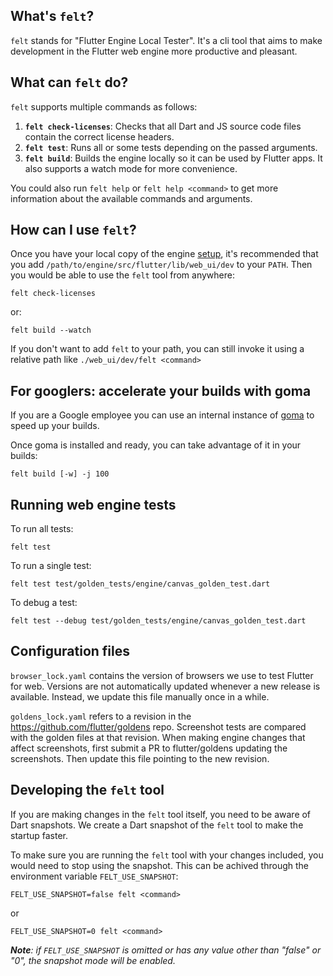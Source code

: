 ## What's `felt`?
`felt` stands for "Flutter Engine Local Tester". It's a cli tool that aims to make development in the Flutter web engine more productive and pleasant.

## What can `felt` do?
`felt` supports multiple commands as follows:

1. **`felt check-licenses`**: Checks that all Dart and JS source code files contain the correct license headers.
2. **`felt test`**: Runs all or some tests depending on the passed arguments.
3. **`felt build`**: Builds the engine locally so it can be used by Flutter apps. It also supports a watch mode for more convenience.

You could also run `felt help` or `felt help <command>` to get more information about the available commands and arguments.

## How can I use `felt`?
Once you have your local copy of the engine [setup](https://github.com/flutter/flutter/wiki/Setting-up-the-Engine-development-environment), it's recommended that you add `/path/to/engine/src/flutter/lib/web_ui/dev` to your `PATH`.
Then you would be able to use the `felt` tool from anywhere:
```
felt check-licenses
```
or:
```
felt build --watch
```

If you don't want to add `felt` to your path, you can still invoke it using a relative path like `./web_ui/dev/felt <command>`

## For googlers: accelerate your builds with goma
If you are a Google employee you can use an internal instance of [goma](https://goto.google.com/goma) to speed up your builds.

Once goma is installed and ready, you can take advantage of it in your builds:
```
felt build [-w] -j 100
```

## Running web engine tests
To run all tests:
```
felt test
```

To run a single test:
```
felt test test/golden_tests/engine/canvas_golden_test.dart
```

To debug a test:
```
felt test --debug test/golden_tests/engine/canvas_golden_test.dart
```

## Configuration files

`browser_lock.yaml` contains the version of browsers we use to test Flutter for
web. Versions are not automatically updated whenever a new release is available.
Instead, we update this file manually once in a while.

`goldens_lock.yaml` refers to a revision in the https://github.com/flutter/goldens
repo. Screenshot tests are compared with the golden files at that revision.
When making engine changes that affect screenshots, first submit a PR to
flutter/goldens updating the screenshots. Then update this file pointing to
the new revision.

## Developing the `felt` tool
If you are making changes in the `felt` tool itself, you need to be aware of Dart snapshots. We create a Dart snapshot of the `felt` tool to make the startup faster.

To make sure you are running the `felt` tool with your changes included, you would need to stop using the snapshot. This can be achived through the environment variable `FELT_USE_SNAPSHOT`:

```
FELT_USE_SNAPSHOT=false felt <command>
```
or
```
FELT_USE_SNAPSHOT=0 felt <command>
```

_**Note**: if `FELT_USE_SNAPSHOT` is omitted or has any value other than "false" or "0", the snapshot mode will be enabled._
